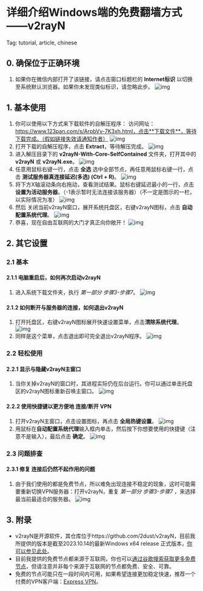 # 详细介绍Windows端的免费翻墙方式——v2rayN

Tag: tutorial, article, chinese

## 0. 确保位于正确环境

1. 如果你在微信内部打开了该链接，请点击窗口标题栏的 **Internet标识** 以切换至系统默认浏览器。如果你未发现类似标识，请忽略此步。 
   ![img](./assets/img14.jpg)

## 1. 基本使用

1. 你可以使用以下方式来下载软件的自解压程序：
   访问网址：https://www.123pan.com/s/ArpbVv-7K3xh.html，点击**下载文件**，等待下载完成。（假如链接失效请通知作者）
   ![img](./assets/img0.jpg)
2. 打开下载的自解压程序，点击 **Extract**，等待解压完成。
   ![img](./assets/img1.jpg)
3. 进入解压目录下的 **v2rayN-With-Core-SelfContained** 文件夹，打开其中的 **v2rayN** 或 **v2rayN.exe**。
   ![img](./assets/img2.jpg)
4. 任意用鼠标右键一行，点击 **全选** 选中全部节点，再任意用鼠标右键一行，点击 **测试服务器真连接延迟(多选) (Ctrl + R)**。
   ![img](./assets/img3.jpg)
5. 将下方X轴滚动条向右拖动，查看测试结果。鼠标右键延迟最小的一行，点击 **设置为活动服务器**。（-1表示暂时无法连接该服务器）（不一定是图示的一栏，以实际情况为准）
   ![img](./assets/img4.jpg)
6. 然后 关闭当前v2rayN窗口，展开系统托盘区，右键v2rayN图标，点击 **自动配置系统代理**。
   ![img](./assets/img5.jpg)
7. 恭喜，现在自由互联网的大门才真正向你敞开！
   ![img](./assets/img6.jpg)

## 2. 其它设置

### 2.1 基本

#### 2.1.1 电脑重启后，如何再次启动v2rayN

1. 进入系统下载文件夹，执行 *第一部分 步骤3-步骤7*。
   ![img](./assets/img13.jpg)

#### 2.1.2 如何断开与服务器的连接，如何退出v2rayN

1. 打开托盘区，右键v2rayN图标展开快速设置菜单，点击**清除系统代理**。
   ![img](./assets/img7.jpg)
2. 同样是这个菜单，点击退出即可完全退出v2rayN程序。
   ![img](./assets/img8.jpg)

### 2.2 轻松使用

#### 2.2.1 显示与隐藏v2rayN主窗口

1. 当你关掉v2rayN的窗口时，其进程实际仍在后台运行。你可以通过单击托盘区的v2rayN图标重新召唤主窗口。
   ![img](./assets/img9.jpg)

#### 2.2.2 使用快捷键以更方便地 连接/断开 VPN

1. 打开v2rayN主窗口，点击设置图标，再点击 **全局热键设置**。
   ![img](./assets/img10.jpg)
2. 用鼠标在**自动配置系统代理**输入框内单击，然后按下你想要使用的快捷键（注意不是输入），最后点击 **确定**。
   ![img](./assets/img11.jpg)

### 2.3 问题排查

#### 2.3.1 修复 连接后仍然不起作用的问题

1. 由于我们使用的都是免费节点，所以难免出现连接不稳定的现象，这时可能需要重新切换VPN服务器：打开v2rayN，重复 *第一部分 步骤3-步骤7* ，来选择最当前最适合的服务器。
   ![img](./assets/img12.jpg)

## 3. 附录

- v2rayN是开源软件，其仓库位于https://github.com/2dust/v2rayN，目前我所提供的版本是截至2023.10.14的最新Windows x64 release 正式版本，[你可以参见此处](https://github.com/2dust/v2rayN/releases/)。
- 目前我提供的免费节点都来源于互联网，你也可以[通过谷歌搜索获取更多免费节点](https://www.google.com/search?q=v2ray免费节点&newwindow=1&sca_esv=573435106&sxsrf=AM9HkKkiRQspuzMvNTAGT6xmQP7AnqBjoQ%3A1697284699528&ei=W4IqZd_bH8Xn2roPsbad2AQ&ved=0ahUKEwif9eOcvvWBAxXFs1YBHTFbB0sQ4dUDCBA&uact=5&oq=v2ray免费节点&gs_lp=Egxnd3Mtd2l6LXNlcnAiEXYycmF55YWN6LS56IqC54K5MgQQABhHMgQQABhHMgQQABhHMgQQABhHMgQQABhHMgQQABhHMgQQABhHMgQQABhHMgQQABhHMgQQABhHSIsJUIMHWIMHcAF4ApABAJgBAKABAKoBALgBA8gBAPgBAcICChAAGEcY1gQYsAPiAwQYACBBiAYBkAYK&sclient=gws-wiz-serp)，但请注意并非每个来源于互联网的节点都免费、安全、可靠。
- 免费的节点可能只在一段时间内可用，如果希望连接更加稳定快速，推荐一个付费的VPN客户端：[Express VPN](https://www.expressvpn.com/)。